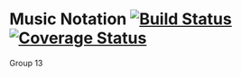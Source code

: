 # Music Notation [![Build Status](https://travis-ci.org/hpi-swa-teaching/MusicNotation.svg)](https://travis-ci.org/hpi-swa-teaching/MusicNotation) [![Coverage Status](https://coveralls.io/repos/github/hpi-swa-teaching/MusicNotation/badge.svg)](https://coveralls.io/github/hpi-swa-teaching/MusicNotation)

Group 13
